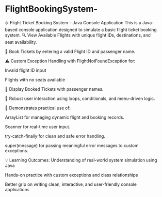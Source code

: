 # FlightBookingSystem-
✈️ Flight Ticket Booking System – Java Console Application This is a Java-based console application designed to simulate a basic flight ticket booking system. 
🔍 View Available Flights with unique flight IDs, destinations, and seat availability.

🧾 Book Tickets by entering a valid Flight ID and passenger name.

⚠️ Custom Exception Handling with FlightNotFoundException for:

Invalid flight ID input

Flights with no seats available

📜 Display Booked Tickets with passenger names.

🔄 Robust user interaction using loops, conditionals, and menu-driven logic.

🧠 Demonstrates practical use of:

ArrayList for managing dynamic flight and booking records.

Scanner for real-time user input.

try-catch-finally for clean and safe error handling.

super(message) for passing meaningful error messages to custom exceptions.

💡 Learning Outcomes:
Understanding of real-world system simulation using Java

Hands-on practice with custom exceptions and class relationships

Better grip on writing clean, interactive, and user-friendly console applications






